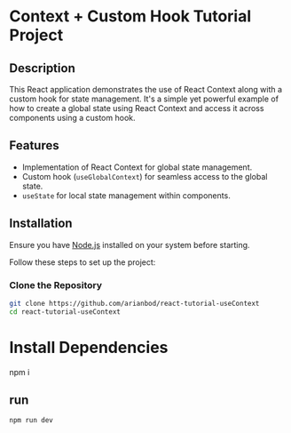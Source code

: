 # Context + Custom Hook Tutorial Project

## Description

This React application demonstrates the use of React Context along with a custom hook for state management. It's a simple yet powerful example of how to create a global state using React Context and access it across components using a custom hook.

## Features

- Implementation of React Context for global state management.
- Custom hook (`useGlobalContext`) for seamless access to the global state.
- `useState` for local state management within components.

## Installation

Ensure you have [Node.js](https://nodejs.org/) installed on your system before starting.

Follow these steps to set up the project:

### Clone the Repository

```bash
git clone https://github.com/arianbod/react-tutorial-useContext
cd react-tutorial-useContext
```
# Install Dependencies
npm i

## run
```js
npm run dev
```
